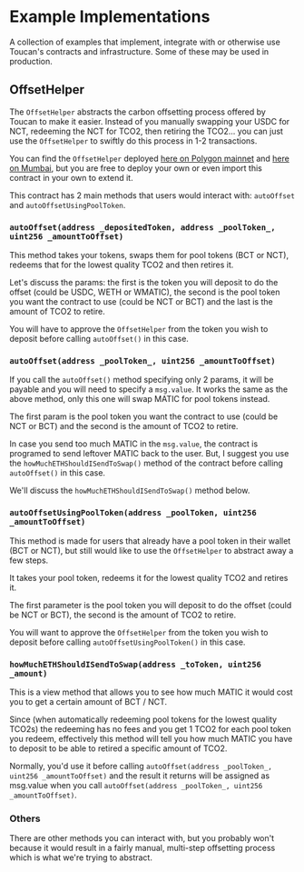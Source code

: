 # Example Implementations

A collection of examples that implement, integrate with or otherwise use Toucan's contracts and infrastructure. Some of these may be used in production.

## OffsetHelper

The `OffsetHelper` abstracts the carbon offsetting process offered by Toucan to make it easier. Instead of you manually swapping your USDC for NCT, redeeming the NCT for TCO2, then retiring the TCO2... you can just use the `OffsetHelper` to swiftly do this process in 1-2 transactions.

You can find the `OffsetHelper` deployed [here on Polygon mainnet](https://polygonscan.com/address/0x2E730e699D6c5A9F7dF40E6D7cbB82638d56dF6B) and [here on Mumbai](https://mumbai.polygonscan.com/address/0x1b5e0afaDAcC6D4631C94bF35D3e3F4d60ad8323), but you are free to deploy your own or even import this contract in your own to extend it.

This contract has 2 main methods that users would interact with: `autoOffset` and `autoOffsetUsingPoolToken`.

### `autoOffset(address _depositedToken, address _poolToken_, uint256 _amountToOffset)`

This method takes your tokens, swaps them for pool tokens (BCT or NCT), redeems that for the lowest quality TCO2 and then retires it.

Let's discuss the params: the first is the token you will deposit to do the offset (could be USDC, WETH or WMATIC), the second is the pool token you want the contract to use (could be NCT or BCT) and the last is the amount of TCO2 to retire.

You will have to approve the `OffsetHelper` from the token you wish to deposit before calling `autoOffset()` in this case.

### `autoOffset(address _poolToken_, uint256 _amountToOffset)`

If you call the `autoOffset()` method specifying only 2 params, it will be payable and you will need to specify a `msg.value`. It works the same as the above method, only this one will swap MATIC for pool tokens instead.

The first param is the pool token you want the contract to use (could be NCT or BCT) and the second is the amount of TCO2 to retire.

In case you send too much MATIC in the `msg.value`, the contract is programed to send leftover MATIC back to the user. But, I suggest you use the `howMuchETHShouldISendToSwap()` method of the contract before calling `autoOffset()` in this case.

We'll discuss the `howMuchETHShouldISendToSwap()` method below.

### `autoOffsetUsingPoolToken(address _poolToken, uint256 _amountToOffset)`

This method is made for users that already have a pool token in their wallet (BCT or NCT), but still would like to use the `OffsetHelper` to abstract away a few steps.

It takes your pool token, redeems it for the lowest quality TCO2 and retires it.

The first parameter is the pool token you will deposit to do the offset (could be NCT or BCT), the second is the amount of TCO2 to retire.

You will want to approve the `OffsetHelper` from the token you wish to deposit before calling `autoOffsetUsingPoolToken()` in this case.

### `howMuchETHShouldISendToSwap(address _toToken, uint256 _amount)`

This is a view method that allows you to see how much MATIC it would cost you to get a certain amount of BCT / NCT.

Since (when automatically redeeming pool tokens for the lowest quality TCO2s) the redeeming has no fees and you get 1 TCO2 for each pool token you redeem, effectively this method will tell you how much MATIC you have to deposit to be able to retired a specific amount of TCO2.

Normally, you'd use it before calling `autoOffset(address _poolToken_, uint256 _amountToOffset)` and the result it returns will be assigned as msg.value when you call `autoOffset(address _poolToken_, uint256 _amountToOffset)`.

### Others

There are other methods you can interact with, but you probably won't because it would result in a fairly manual, multi-step offsetting process which is what we're trying to abstract.
